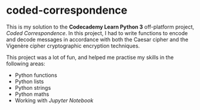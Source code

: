 # coded-correspondence

This is my solution to the **Codecademy Learn Python 3** off-platform project, *Coded Correspondence*.  In this project, I had to write functions to encode and decode messages in accordance with both the Caesar cipher and the Vigenère cipher cryptographic encryption techniques.  

This project was a lot of fun, and helped me practise my skills in the following areas:

- Python functions
- Python lists
- Python strings
- Python maths
- Working with *Jupyter Notebook*
